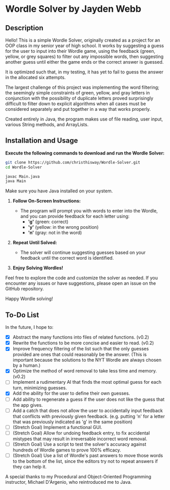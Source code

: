 # Wordle Solver by Jayden Webb

## Description
Hello! This is a simple Wordle Solver, originally created as a project for an OOP class in my senior year of high school.
It works by suggesting a guess for the user to input into their Wordle game, 
using the feedback (green, yellow, or grey squares) to filter out any impossible words, 
then suggesting another guess until either the game ends or the correct answer is guessed.

It is optimized such that, in my testing, it has yet to fail to guess the answer in the allocated six attempts.

The largest challenge of this project was implementing the word filtering; the seemingly simple constraints of green, yellow, and gray letters
in conjunction with the possibility of duplicate letters proved surprisingly difficult to filter down to explicit algorithms
when all cases must be considered separately and put together in a way that works properly.

Created entirely in Java, the program makes use of file reading, user input, various String methods, and ArrayLists.

## Installation and Usage
**Execute the following commands to download and run the Wordle Solver:**
   ```bash
   git clone https://github.com/christhisway/Wordle-Solver.git
   cd Wordle-Solver

   javac Main.java
   java Main
   ```
   Make sure you have Java installed on your system.

1. **Follow On-Screen Instructions:**
   - The program will prompt you with words to enter into the Wordle, and you can provide feedback for each letter using:
      - **'g'** (green: correct)
      - **'y'** (yellow: in the wrong position)
      - **'n'** (gray: not in the word)

2. **Repeat Until Solved:**
   - The solver will continue suggesting guesses based on your feedback until the correct word is identified.

3. **Enjoy Solving Wordles!**

Feel free to explore the code and customize the solver as needed. If you encounter any issues or have suggestions, please open an issue on the GitHub repository.

Happy Wordle solving!

## To-Do List
In the future, I hope to:
- [x] Abstract the many functions into files of related functions. (v0.2)
- [x] Rewrite the functions to be more concise and easier to read. (v0.2)
- [x] Improve frequency filtering of the list such that the only guesses provided are ones that could reasonably be the answer. (This is important because the solutions to the NYT Wordle are always chosen by a human.)
- [x] Optimize the method of word removal to take less time and memory. (v0.2)
- [ ] Implement a rudimentary AI that finds the most optimal guess for each turn, minimizing guesses.
- [x] Add the ability for the user to define their own guesses.
- [ ] Add ability to regenerate a guess if the user does not like the guess that the app gives.
- [ ] Add a catch that does not allow the user to accidentally input feedback that conflicts with previously given feedback. (e.g. putting 'n' for a letter that was previously indicated as 'g' in the same position)
- [ ] \(Stretch Goal) Implement a functional GUI.
- [ ] \(Stretch Goal) Allow for undoing feedback entry, to fix accidental mistypes that may result in irreversable incorrect word removal.
- [ ] \(Stretch Goal) Use a script to test the solver's accuracy against hundreds of Wordle games to prove 100% efficacy.
- [ ] \(Stretch Goal) Use a list of Wordle's past answers to move those words to the bottom of the list, since the editors try not to repeat answers if they can help it.

A special thanks to my Procedural and Object-Oriented Programming instructor, Michael D'Argenio, who reintroduced me to Java.
